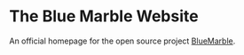 # The Blue Marble Website

An official homepage for the open source project [BlueMarble](https://github.com/SwingTheVine/Wplace-BlueMarble).
